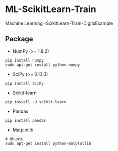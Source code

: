 # ML-ScikitLearn-Train
Machine Learning  -ScikitLearn-Train-DigitsExample

## Package
* NumPy (>= 1.8.2)
~~~
pip install numpy
sudo apt-get install python-numpy
~~~

* SciPy (>= 0.13.3)
~~~
pip install SciPy
~~~
* Scikit-learn
~~~
pip install -U scikit-learn
~~~

* Pandas
~~~
pip install pandas
~~~
* Matplotlib
~~~
# Ubuntu 
sudo apt-get install python-matplotlib
~~~
